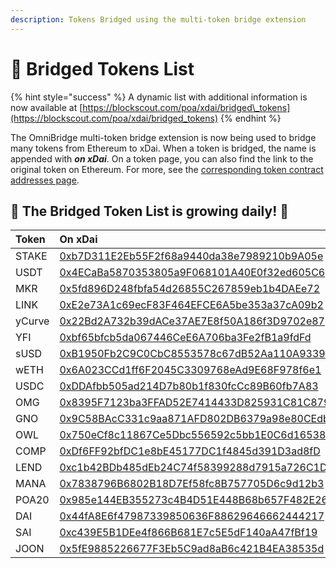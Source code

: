 ```yaml
---
description: Tokens Bridged using the multi-token bridge extension
---
```


# 🌱 Bridged Tokens List

{% hint style="success" %}
A dynamic list with additional information is now available at [https://blockscout.com/poa/xdai/bridged\_tokens](https://blockscout.com/poa/xdai/bridged_tokens)
{% endhint %}

The OmniBridge multi-token bridge extension is now being used to bridge many tokens from Ethereum to xDai. When a token is bridged, the name is appended with _**on xDai**_.  On a token page, you can also find the link to the original token on Ethereum. For more, see the [corresponding token contract addresses page](correspondence-of-bridgeable-tokens.md).

## 🌱 The Bridged Token List is growing daily! 🌱

| Token | On xDai | On Ethereum  |
| :--- | :--- | :--- |
| STAKE | [0xb7D311E2Eb55F2f68a9440da38e7989210b9A05e](https://blockscout.com/poa/xdai/tokens/0xb7D311E2Eb55F2f68a9440da38e7989210b9A05e/token_transfers) | [0x0ae055097c6d159879521c384f1d2123d1f195e6](https://etherscan.io/token/0x0ae055097c6d159879521c384f1d2123d1f195e6) |
| USDT | [0x4ECaBa5870353805a9F068101A40E0f32ed605C6](https://blockscout.com/poa/xdai/tokens/0x4ECaBa5870353805a9F068101A40E0f32ed605C6) | [0xdac17f958d2ee523a2206206994597c13d831ec7](https://etherscan.io/token/0xdac17f958d2ee523a2206206994597c13d831ec7) |
| MKR | [0x5fd896D248fbfa54d26855C267859eb1b4DAEe72](https://blockscout.com/poa/xdai/tokens/0x5fd896D248fbfa54d26855C267859eb1b4DAEe72/token_transfers) | [0x9f8f72aa9304c8b593d555f12ef6589cc3a579a2](https://etherscan.io/token/0x9f8f72aa9304c8b593d555f12ef6589cc3a579a2) |
| LINK | [0xE2e73A1c69ecF83F464EFCE6A5be353a37cA09b2](https://blockscout.com/poa/xdai/tokens/0xE2e73A1c69ecF83F464EFCE6A5be353a37cA09b2/token_transfers) | [0x514910771af9ca656af840dff83e8264ecf986ca](https://etherscan.io/token/0x514910771af9ca656af840dff83e8264ecf986ca) |
| yCurve | [0x22Bd2A732b39dACe37AE7E8f50A186f3D9702e87](https://blockscout.com/poa/xdai/tokens/0x22Bd2A732b39dACe37AE7E8f50A186f3D9702e87/token_transfers) | [0xdf5e0e81dff6faf3a7e52ba697820c5e32d806a8](https://etherscan.io/token/0xdf5e0e81dff6faf3a7e52ba697820c5e32d806a8) |
| YFI | [0xbf65bfcb5da067446CeE6A706ba3Fe2fB1a9fdFd](https://blockscout.com/poa/xdai/tokens/0xbf65bfcb5da067446CeE6A706ba3Fe2fB1a9fdFd) | [0x0bc529c00c6401aef6d220be8c6ea1667f6ad93e](https://etherscan.io/token/0x0bc529c00c6401aef6d220be8c6ea1667f6ad93e) |
| sUSD | [0xB1950Fb2C9C0CbC8553578c67dB52Aa110A93393](https://blockscout.com/poa/xdai/tokens/0xB1950Fb2C9C0CbC8553578c67dB52Aa110A93393/token_transfers) | [0x57ab1ec28d129707052df4df418d58a2d46d5f51](https://etherscan.io/token/0x57ab1ec28d129707052df4df418d58a2d46d5f51) |
| wETH | [0x6A023CCd1ff6F2045C3309768eAd9E68F978f6e1](https://blockscout.com/poa/xdai/tokens/0x6A023CCd1ff6F2045C3309768eAd9E68F978f6e1/token_transfers) | [0xc02aaa39b223fe8d0a0e5c4f27ead9083c756cc2](https://etherscan.io/token/0xc02aaa39b223fe8d0a0e5c4f27ead9083c756cc2) |
| USDC | [0xDDAfbb505ad214D7b80b1f830fcCc89B60fb7A83](https://blockscout.com/poa/xdai/tokens/0xDDAfbb505ad214D7b80b1f830fcCc89B60fb7A83/token_transfers) | [0xa0b86991c6218b36c1d19d4a2e9eb0ce3606eb48](https://etherscan.io/token/0xa0b86991c6218b36c1d19d4a2e9eb0ce3606eb48) |
| OMG | [0x8395F7123ba3FFAD52E7414433D825931C81C879](https://blockscout.com/poa/xdai/tokens/0x8395F7123ba3FFAD52E7414433D825931C81C879) | [0xd26114cd6ee289accf82350c8d8487fedb8a0c07](https://etherscan.io/token/0xd26114cd6ee289accf82350c8d8487fedb8a0c07) |
| GNO | [0x9C58BAcC331c9aa871AFD802DB6379a98e80CEdb](https://blockscout.com/poa/xdai/tokens/0x9C58BAcC331c9aa871AFD802DB6379a98e80CEdb) | [0x6810e776880c02933d47db1b9fc05908e5386b96](https://etherscan.io/token/0x6810e776880c02933d47db1b9fc05908e5386b96) |
| OWL | [0x750eCf8c11867Ce5Dbc556592c5bb1E0C6d16538](https://blockscout.com/poa/xdai/tokens/0x750eCf8c11867Ce5Dbc556592c5bb1E0C6d16538) | [0x1a5f9352af8af974bfc03399e3767df6370d82e4](https://etherscan.io/token/0x1a5f9352af8af974bfc03399e3767df6370d82e4) |
| COMP | [0xDf6FF92bfDC1e8bE45177DC1f4845d391D3ad8fD](https://blockscout.com/poa/xdai/tokens/0xDf6FF92bfDC1e8bE45177DC1f4845d391D3ad8fD) | [0xc00e94cb662c3520282e6f5717214004a7f26888](https://etherscan.io/token/0xc00e94cb662c3520282e6f5717214004a7f26888) |
| LEND | [0xc1b42BDb485dEb24C74f58399288d7915a726C1D](https://blockscout.com/poa/xdai/tokens/0xc1b42BDb485dEb24C74f58399288d7915a726C1D) | [0x80fB784B7eD66730e8b1DBd9820aFD29931aab03](https://etherscan.io/token/0x80fB784B7eD66730e8b1DBd9820aFD29931aab03) |
| MANA | [0x7838796B6802B18D7Ef58fc8B757705D6c9d12b3](https://blockscout.com/poa/xdai/tokens/0x7838796B6802B18D7Ef58fc8B757705D6c9d12b3) | [0x0f5d2fb29fb7d3cfee444a200298f468908cc942](https://etherscan.io/token/0x0f5d2fb29fb7d3cfee444a200298f468908cc942) |
| POA20 | [0x985e144EB355273c4B4D51E448B68b657F482E26](https://blockscout.com/poa/xdai/tokens/0x985e144EB355273c4B4D51E448B68b657F482E26) | [0x6758b7d441a9739b98552b373703d8d3d14f9e62](https://etherscan.io/token/0x6758b7d441a9739b98552b373703d8d3d14f9e62) |
| DAI | [0x44fA8E6f47987339850636F88629646662444217](https://blockscout.com/poa/xdai/tokens/0x44fA8E6f47987339850636F88629646662444217/token_transfers) | [0x6b175474e89094c44da98b954eedeac495271d0f](https://etherscan.io/token/0x6b175474e89094c44da98b954eedeac495271d0f) |
| SAI | [0xc439E5B1DEe4f866B681E7c5E5dF140aA47fBf19](https://blockscout.com/poa/xdai/tokens/0xc439E5B1DEe4f866B681E7c5E5dF140aA47fBf19/token_transfers) | [0x89d24a6b4ccb1b6faa2625fe562bdd9a23260359](https://etherscan.io/token/0x89d24a6b4ccb1b6faa2625fe562bdd9a23260359) |
| JOON | [0x5fE9885226677F3Eb5C9ad8aB6c421B4EA38535d](https://blockscout.com/poa/xdai/tokens/0x5fE9885226677F3Eb5C9ad8aB6c421B4EA38535d/token_transfers) | [0x174897edd3ce414084a009d22db31c7b7826400d](https://etherscan.io/token/0x174897edd3ce414084a009d22db31c7b7826400d) |



